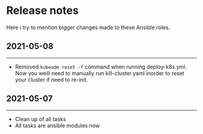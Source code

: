 # Release notes

Here i try to mention bigger changes made to these Ansible roles.

## 2021-05-08
------------
- Removed `kubeadm reset -f` command when running deploy-k8s.yml. Now you weill need to manually run kill-cluster.yaml inorder to reset your cluster if need to re-init.

## 2021-05-07
------------
- Clean up of all tasks
- All tasks are ansible modules now